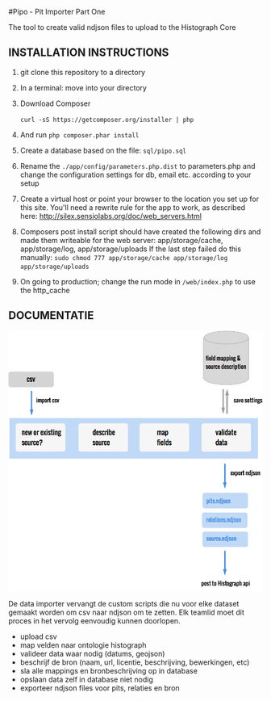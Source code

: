 
#Pipo - Pit Importer Part One
 
The tool to create valid ndjson files to upload to the Histograph Core
 

## INSTALLATION INSTRUCTIONS

1. git clone this repository to a directory
2. In a terminal: move into your directory 
3. Download Composer

    `curl -sS https://getcomposer.org/installer | php`

3. And run `php composer.phar install`
4. Create a database based on the file: `sql/pipo.sql`
5. Rename the `./app/config/parameters.php.dist` to parameters.php and change the configuration settings for db, email etc. according to your setup
6. Create a virtual host or point your browser to the location you set up for this site. You'll need a rewrite rule for the app to work, as described here: http://silex.sensiolabs.org/doc/web_servers.html
7. Composers post install script should have created the following dirs and made them writeable for the web server:
    app/storage/cache, app/storage/log, app/storage/uploads
If the last step failed do this manually:
    `sudo chmod 777 app/storage/cache app/storage/log app/storage/uploads`
8. On going to production; change the run mode in `/web/index.php` to use the http_cache 


## DOCUMENTATIE

![data importer flowchart](images/importer.png)

De data importer vervangt de custom scripts die nu voor elke dataset gemaakt worden om csv naar ndjson om te zetten. Elk teamlid moet dit proces in het vervolg eenvoudig kunnen doorlopen.

- upload csv
- map velden naar ontologie histograph
- valideer data waar nodig (datums, geojson)
- beschrijf de bron (naam, url, licentie, beschrijving, bewerkingen, etc)
- sla alle mappings en bronbeschrijving op in database
- opslaan data zelf in database niet nodig
- exporteer ndjson files voor pits, relaties en bron

